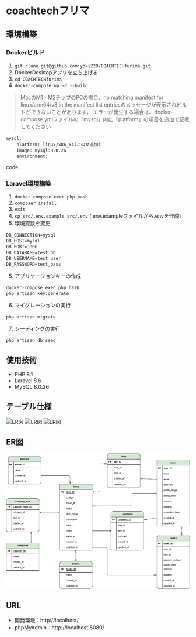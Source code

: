 # coachtechフリマ



## 環境構築

### Dockerビルド

1. `git clone git@github.com:yoki229/COACHTECHfurima.git`
2. DockerDesktopアプリを立ち上げる
3. `cd COACHTECHfurima`
4. `docker-compose up -d --build`

> MacのM1・M2チップのPCの場合、no matching manifest for linux/arm64/v8 in the manifest list entriesのメッセージが表示されビルドができないことがあります。 エラーが発生する場合は、docker-compose.ymlファイルの「mysql」内に「platform」の項目を追加で記載してください
```
mysql:
    platform: linux/x86_64(この文追加)
    image: mysql:8.0.26
    environment:
```
code .
### Laravel環境構築

1. `docker-compose exec php bash`
2. `composer install`
3. `exit`
4. `cp src/.env.example src/.env`
   (.env.exampleファイルから.envを作成)
5. 環境変数を変更
```
DB_CONNECTION=mysql
DB_HOST=mysql
DB_PORT=3306
DB_DATABASE=test_db
DB_USERNAME=test_user
DB_PASSWORD=test_pass
```
5. アプリケーションキーの作成
```
docker-compose exec php bash
php artisan key:generate
```
6. マイグレーションの実行
```
php artisan migrate
```
7. シーディングの実行
```
php artisan db:seed
```

## 使用技術

- PHP 8.1
- Laravel 8.6
- MySQL 8.0.26

## テーブル仕様
![ER図](readme-assets/table.1png)
![ER図](readme-assets/table.2png)
![ER図](readme-assets/table.3png)

## ER図

![ER図](readme-assets/table.drawio.png)


## URL

- 開発環境：http://localhost/
- phpMyAdmin：http://localhost:8080/
